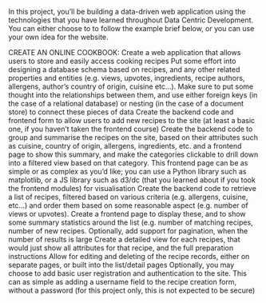 In this project, you’ll be building a data-driven web application using the technologies that you have learned throughout Data Centric Development. You can either choose to to follow the example brief below, or you can use your own idea for the website.

CREATE AN ONLINE COOKBOOK:
Create a web application that allows users to store and easily access cooking recipes
Put some effort into designing a database schema based on recipes, and any other related properties and entities
(e.g. views, upvotes, ingredients, recipe authors, allergens, author’s country of origin, cuisine etc…).
Make sure to put some thought into the relationships between them, and use either foreign keys
(in the case of a relational database) or nesting (in the case of a document store) to connect these pieces of data
Create the backend code and frontend form to allow users to add new recipes to the site
(at least a basic one, if you haven’t taken the frontend course)
Create the backend code to group and summarise the recipes on the site,
based on their attributes such as cuisine, country of origin, allergens, ingredients, etc. 
and a frontend page to show this summary, and make the categories clickable to drill down into a filtered view based on that category.
This frontend page can be as simple or as complex as you’d like; you can use a Python library such as matplotlib,
or a JS library such as d3/dc (that you learned about if you took the frontend modules) for visualisation
Create the backend code to retrieve a list of recipes, filtered based on various criteria
(e.g. allergens, cuisine, etc…) and order them based on some reasonable aspect (e.g. number of views or upvotes).
Create a frontend page to display these, and to show some summary statistics around the list 
(e.g. number of matching recipes, number of new recipes. 
Optionally, add support for pagination, when the number of results is large
Create a detailed view for each recipes, that would just show all attributes for that recipe, and the full preparation instructions
Allow for editing and deleting of the recipe records, either on separate pages, 
or built into the list/detail pages
Optionally, you may choose to add basic user registration and authentication to the site.
This can as simple as adding a username field to the recipe creation form,
without a password (for this project only, this is not expected to be secure)
